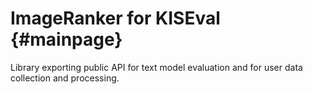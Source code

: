 ImageRanker for KISEval {#mainpage}
======

Library exporting public API for text model evaluation and for user data collection and processing.